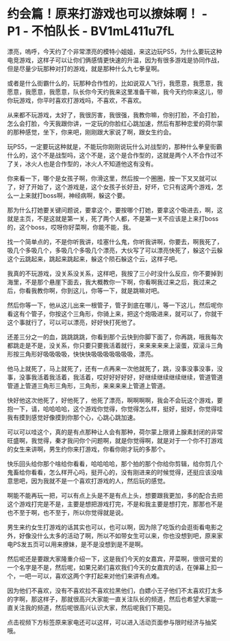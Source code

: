 # 约会篇！原来打游戏也可以撩妹啊！ - P1 - 不怕队长 - BV1mL411u7fL

漂亮，嗚呼，今天约了个非常漂亮的模特小姐姐，来这边玩PS5，为什么要玩这种电竞游戏，这样子可以让你们俩感情更快速的升温，因为有很多游戏是协同作战，但是尽量少玩那种对打的游戏，就是那种什么九七拳皇啊。

或者是什么街霸什么的，玩那种合作性的，比如说双人飞行，我愿意，我愿意，我愿意，我愿意，我愿意，队长你今天约我来这里准备干嘛，我今天约你来这儿，带你玩游戏，你平时喜欢打游戏吗，不喜欢，不喜欢。

从来都不玩游戏，太好了，我很厉害，我很强，我教你嘛，你别打脸，不会打脸，怎么会打脸，今天我跟你讲，一定玩的你脸红心跳加速，然后有那种恋爱的荷尔蒙的那种感觉，坐下，你来吧，刚刚跟大家说了啊，跟女生约会。

玩PS5，一定要玩这种就是，不能玩你刚刚说玩什么对战型的，那种什么拳皇街霸什么的，这个不是战型吗，这个不是，这个是合作型的，这就是两个人不合作过不了关，冰火人也是合作型的，冰火人不知道他这有没有。

你来看一下，哪个是女孩子啊，你滑这里，然后按一个圈圈，按一下叉叉就可以了，好了开始了，这个游戏是，这个女孩子长好丑，好坏，它只有这两个游戏，怎么一上来就打boss啊，神经病啊，躲这个要。

那为什么打她要关键问题说，要拿这个，要按哪个打她，要拿这个吸进去，啊，这就是主页，不是这就是第一关，死了两个人都，不是第一关不应该是上来打boss的，这个boss，哎呀你好菜啊，你能不能，我。

找一个简单点的，不是你听我讲，哇塞什么鬼，你听我讲啊，你要去，啊我死了，吸几个多吸几个，多吸几个多吸几个漂亮，大伙写了可以漂亮快死了，躲这个云躲这个云跳起来，跳起来跳起来，躲这个陨石躲这个云，这样子吧。

我真的不玩游戏，没关系没关系，这样吧，我按了三小时没什么反应，你不要掉到海里，不是那个悬崖下面去，我大概教你一下啊，你看啊我过来之后，我过来之后，你看我教你啊，你到这儿，你等一下，就是跳嘛对吧。

然后你等一下，他从这儿出来一根管子，管子到底在哪儿，等一下这儿，然后呢你看这有个管子，你按这个三角形，你骑上来，把这个炮吸进来，就可以了，你就干这个事就行了，可以可以漂亮，好好快打死他了。

还差三分之一的血，跳跳跳跳，你看到那个云快到你脚下面了，你再跳，哦我每次都跳走是不是，没关系，你只要只要我活着就行，来来来来来上滚蛋，双滚斗三角形按三角形好吸吸吸吸，快快快吸吸吸吸吸吸吸，漂亮。

他马上就死了，马上就死了，还有一点再来一次他就死了，跳，没事没事没事，没事，没事我活着我活着，我活着，哎好好好好好，好继续继续继续继续，管道管道管道上管道三角形三角形，三角形，来来来来上管道上管道。

快好他这次他死了，好他死了，他死了漂亮，啊啊啊啊，我会不会玩这个游戏，要抱一下，请，哈哈哈哈，这个游戏你觉得，你觉得怎么样，挺好，挺好，你觉得哇我有摸到感觉好像摸到你那个心，心跳心跳加速。

可以可以哇这个，真的是有点那种让人会有那种，荷尔蒙上限肾上腺素封闭的非常旺盛啊，我觉得，秦才我问你个问题啊，就是你觉得啊，就是对于一个你不打游戏的女生来讲啊，男生约你来打游戏，你看你刚才玩的多那个。

快乐回头给你那个啥给你看看，哈哈哈哈，那个拍的那个你给你剪辑，给你剪几个鬼畜给你看看，怎么样开心吗，挺开心的，没有刚进来的时候觉得，还挺应该没啥意思吧，因为我就不是一个喜欢打游戏的人，然后玩的感觉。

啊能不能再玩一把，可以有点上头是不是有点上头，想要跟我更加，多的配合去把这个游戏打完是不是，主要是想把游戏打完，不是和我主要是想打完，那那也不是也不至于啊，也不至于，所以你觉得就是说。

男生来约女生打游戏的话其实也可以，也可以啊，因为除了吃饭约会逛街看电影之外，好像没什么太多的活动了啊，所以不如带女生可以来，你也没想到吧，原来家电PS发五页可以用来撩妹，是不是没想到是不是啊。

然后呢还是要跟大家隆重介绍一下，这是我们今天的女嘉宾，芹菜啊，很很可爱的一个名字是不是，然后呢，如果兄弟们喜欢我们今天的女嘉宾的话，在弹幕上扣一个，一吧一可以，喜欢这两个字打起来对他们来讲有点难。

因为他们不喜欢，没有不喜欢拉不喜欢拉黑他们，白嫖小王子他们不太喜欢打太多的字啊，那这样子，那就很高兴大家能一直关注队长的频道，然后也希望大家能一直关注我的频道，然后呢很高兴认识大家，然后呢我们下期见。

点击视频下方标签原来家电还可以这样，可以进入活动页面参与限时经济与抽奖哦。